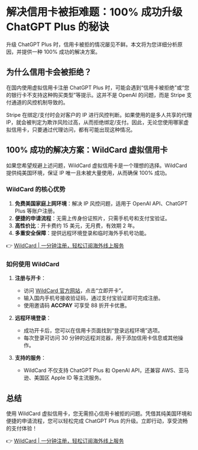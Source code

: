 # 解决信用卡被拒难题：100% 成功升级 ChatGPT Plus 的秘诀

升级 ChatGPT Plus 时，信用卡被拒的情况屡见不鲜。本文将为您详细分析原因，并提供一种 100% 成功的解决方案。

## 为什么信用卡会被拒绝？

在国内使用虚拟信用卡注册 ChatGPT Plus 时，可能会遇到“信用卡被拒绝”或“您的银行卡不支持这种购买类型”等提示。这并不是 OpenAI 的问题，而是 Stripe 支付通道的风控机制导致的。

Stripe 在绑定/支付时会对客户的 IP 进行风控判断。如果使用的是多人共享的代理 IP，就会被判定为欺诈风险过高，从而拒绝绑定/支付。因此，无论您使用哪家虚拟信用卡，只要通过代理访问，都有可能出现这种情况。

## 100% 成功的解决方案：WildCard 虚拟信用卡

如果您希望规避上述问题，WildCard 虚拟信用卡是一个理想的选择。WildCard 提供纯美国环境，保证 IP 唯一且未被大量使用，从而确保 100% 成功。

### WildCard 的核心优势

1. **免费美国家庭上网环境**：解决 IP 风控问题，适用于 OpenAI API、ChatGPT Plus 等账户注册。
2. **便捷的申请流程**：无需上传身份证照片，只需手机号和支付宝验证。
3. **高性价比**：开卡费约 15 美元，无月费，有效期 2 年。
4. **多重安全保障**：提供远程环境登录和临时海外手机号功能。

👉 [WildCard | 一分钟注册，轻松订阅海外线上服务](https://bbtdd.com/WildCard)

### 如何使用 WildCard

1. **注册与开卡**：
    - 访问 [WildCard 官方网站](https://bbtdd.com/WildCard)，点击“立即开卡”。
    - 输入国内手机号接收验证码，通过支付宝验证即可完成注册。
    - 使用邀请码 **ACCPAY** 可享受 88 折开卡优惠。

2. **远程环境登录**：
    - 成功开卡后，您可以在信用卡页面找到“登录远程环境”选项。
    - 每次登录可访问 30 分钟的远程浏览器，用于添加信用卡信息或其他操作。

3. **支持的服务**：
    - WildCard 不仅支持 ChatGPT Plus 和 OpenAI API，还兼容 AWS、亚马逊、美国区 Apple ID 等主流服务。

## 总结

使用 WildCard 虚拟信用卡，您无需担心信用卡被拒的问题。凭借其纯美国环境和便捷的申请流程，您可以轻松完成 ChatGPT Plus 的升级。立即行动，享受流畅的支付体验！

👉 [WildCard | 一分钟注册，轻松订阅海外线上服务](https://bbtdd.com/WildCard)